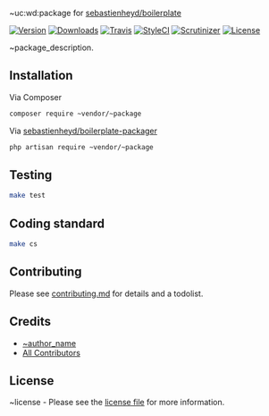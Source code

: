 ~uc:wd:package for [sebastienheyd/boilerplate](https://github.com/sebastienheyd/boilerplate)

[![Version](https://img.shields.io/packagist/v/~vendor/~package.svg?style=flat-square)](https://packagist.org/packages/~vendor/~package)
[![Downloads](https://img.shields.io/packagist/dt/~vendor/~package.svg?style=flat-square)](https://packagist.org/packages/~vendor/~package)
[![Travis](https://img.shields.io/travis/~vendor/~package/master.svg?style=flat-square)](https://travis-ci.org/~vendor/~package)
[![StyleCI](https://styleci.io/repos/12345678/shield)](https://styleci.io/repos/12345678)
[![Scrutinizer](https://scrutinizer-ci.com/g/~vendor/~package/badges/quality-score.png?b=master&style=flat-square)](https://scrutinizer-ci.com/g/~vendor/~package/?branch=master)
[![License](https://img.shields.io/github/license/~vendor/~package.svg)](license.md)

~package_description.

## Installation

Via Composer

``` bash
composer require ~vendor/~package
```

Via [sebastienheyd/boilerplate-packager](https://github.com/sebastienheyd/boilerplate-packager)

``` bash
php artisan require ~vendor/~package
```

## Testing

``` bash
make test
```

## Coding standard

``` bash
make cs
```

## Contributing

Please see [contributing.md](contributing.md) for details and a todolist.

## Credits

- [~author_name](https://github.com/~vendor)
- [All Contributors](https://github.com/~vendor/~package/contributors)

## License

~license - Please see the [license file](license.md) for more information.
